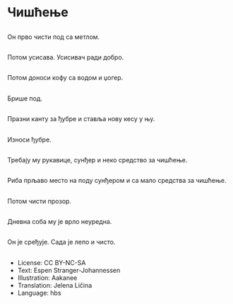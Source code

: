 # Чишћење

##
Он прво чисти под са метлом.

##
Потом усисава. Усисивач ради добро.

##
Потом доноси кофу са водом и џогер.

##
Брише под.

##
Празни канту за ђубре и ставља нову кесу у њу.

##
Износи ђубре.

##
Требају му рукавице, сунђер и неко средство за чишћење.

##
Риба прљаво место на поду сунђером и са мало средства за чишћење.

##
Потом чисти прозор.

##
Дневна соба му је врло неуредна.

##
Он је сређује. Сада је лепо и чисто.

##
* License: CC BY-NC-SA
* Text: Espen Stranger-Johannessen
* Illustration: Aakanee
* Translation: Jelena Ličina
* Language: hbs
